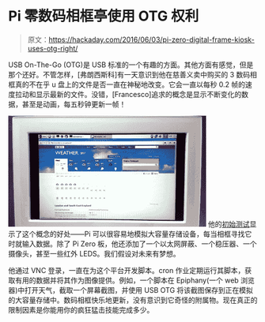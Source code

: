 # Pi 零数码相框亭使用 OTG 权利

> 原文：<https://hackaday.com/2016/06/03/pi-zero-digital-frame-kiosk-uses-otg-right/>

USB On-The-Go (OTG)是 USB 标准的一个有趣的方面。其他方面有感觉，但是那个还好。不管怎样，[弗朗西斯科]有一天意识到他在慈善义卖中购买的 3 数码相框真的不在乎 u 盘上的文件是否一直在神秘地改变。它会一直以每秒 0.2 帧的速度拉动和显示最新的文件。没错，[Francesco]追求的概念是显示不断变化的数据，甚至是动画，每五秒钟更新一帧！

[![raspberry-pi-zero-otg-picture-frame-weather](img/dcc1583df68a83d7cdb9d16b2adc890a.png)](https://hackaday.com/wp-content/uploads/2016/06/raspberry-pi-zero-otg-picture-frame-weather.jpg) 他的[初始测试](http://garagetech.tips/pizero-on-digital-frame/)显示了这个概念的好处——Pi 可以很容易地模拟大容量存储设备，每当相框寻找它时就输入数据。除了 Pi Zero 板，他还添加了一个以太网屏蔽、一个稳压器、一个摄像头，甚至一些红外 LEDS。我们假设对未来有梦想。

他通过 VNC 登录，一直在为这个平台开发脚本。cron 作业定期运行其脚本，获取有用的数据并将其作为图像提供。例如，一个脚本在 Epiphany(一个 web 浏览器)中打开天气，截取一个屏幕截图，并使用 USB OTG 将该截图保存到正在模拟的大容量存储中。数码相框快乐地更新，没有意识到它奇怪的附属物。现在真正的限制因素是你能用你的疯狂猛击技能完成多少。